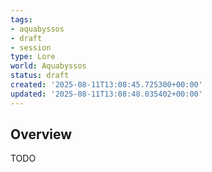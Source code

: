 ```yaml
---
tags:
- aquabyssos
- draft
- session
type: Lore
world: Aquabyssos
status: draft
created: '2025-08-11T13:08:45.725300+00:00'
updated: '2025-08-11T13:08:48.035402+00:00'
---
```



## Overview

TODO
